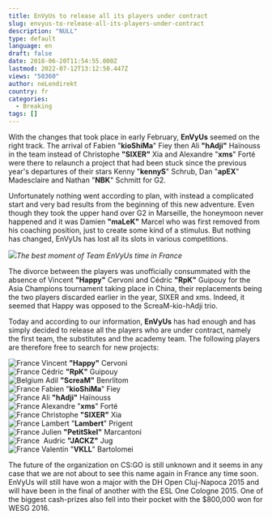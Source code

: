 ```yaml
---
title: EnVyUs to release all its players under contract
slug: envyus-to-release-all-its-players-under-contract
description: "NULL"
type: default
language: en
draft: false
date: 2018-06-20T11:54:55.000Z
lastmod: 2022-07-12T13:12:50.447Z
views: "50360"
author: neLendirekt
country: fr
categories:
  - Breaking
tags: []
---
```

With the changes that took place in early February, **EnVyUs** seemed on the right track. The arrival of Fabien "**kioShiMa**" Fiey then Ali **"hAdji"** Haïnouss in the team instead of Christophe **"SIXER"** Xia and Alexandre "**xms**" Forté were there to relaunch a project that had been stuck since the previous year's departures of their stars Kenny "**kennyS**" Schrub, Dan "**apEX**" Madesclaire and Nathan "**NBK**" Schmitt for G2.

Unfortunately nothing went according to plan, with instead a complicated start and very bad results from the beginning of this new adventure. Even though they took the upper hand over G2 in Marseille, the honeymoon never happened and it was Damien **"maLeK"** Marcel who was first removed from his coaching position, just to create some kind of a stimulus. But nothing has changed, EnVyUs has lost all its slots in various competitions.

![](/images/articles/5b23bc41cb674/images/voy1nKikhQo6L0rwxU80hEF6U2WLuPbcgJF4GQmn.jpeg)_The best moment of Team EnVyUs time in France_

The divorce between the players was unofficially consummated with the absence of Vincent **"Happy"** Cervoni and Cédric **"RpK"** Guipouy for the Asia Champions tournament taking place in China, their replacements being the two players discarded earlier in the year, SIXER and xms. Indeed, it seemed that Happy was opposed to the ScreaM-kio-hAdji trio.

Today and according to our information, **EnVyUs** has had enough and has simply decided to release all the players who are under contract, namely the first team, the substitutes and the academy team. The following players are therefore free to search for new projects:

![France](/images/countries/fr.svg)⁠ Vincent **"Happy"** Cervoni  
![France](/images/countries/fr.svg)⁠ Cédric **"RpK"** Guipouy  
![Belgium](/images/countries/be.svg)⁠ Adil **"ScreaM"** Benrlitom  
![France](/images/countries/fr.svg)⁠ Fabien "**kioShiMa**" Fiey  
![France](/images/countries/fr.svg)⁠ Ali **"hAdji"** Haïnouss  
![France](/images/countries/fr.svg)⁠ Alexandre "**xms**" Forté  
![France](/images/countries/fr.svg)⁠ Christophe **"SIXER"** Xia  
![France](/images/countries/fr.svg)⁠ Lambert "**Lambert**" Prigent  
![France](/images/countries/fr.svg)⁠ Julien **"PetitSkel"** Marcantoni  
![France](/images/countries/fr.svg)⁠ ⁠ Audric **"JACKZ"** Jug  
![France](/images/countries/fr.svg)⁠ Valentin "**VKLL**" Bartolomei

The future of the organization on CS:GO is still unknown and it seems in any case that we are not about to see this name again in France any time soon. EnVyUs will still have won a major with the DH Open Cluj-Napoca 2015 and will have been in the final of another with the ESL One Cologne 2015\. One of the biggest cash-prizes also fell into their pocket with the $800,000 won for WESG 2016.
